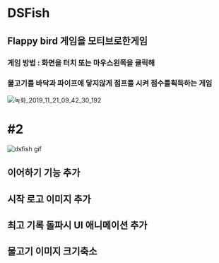 # DSFish
## Flappy bird 게임을 모티브로한게임


### 게임 방법 : 화면을 터치 또는 마우스왼쪽을 클릭해 
### 물고기를 바닥과 파이프에 닿지않게 점프를 시켜 점수를획득하는 게임
![녹화_2019_11_21_09_42_30_192](https://user-images.githubusercontent.com/54298426/69290921-d4757b80-0c44-11ea-98d4-eafcab88668c.gif)


#  #2
![dsfish gif](https://user-images.githubusercontent.com/54298426/72986065-b5ed5580-3e2a-11ea-9f81-42e0809c7955.gif)

## 이어하기 기능 추가 
## 시작 로고 이미지 추가 
## 최고 기록 돌파시 UI 애니메이션 추가
## 물고기 이미지 크기축소 
